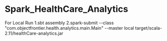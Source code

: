 # Spark_HealthCare_Analytics

For Local Run
1.sbt assembly
2.spark-submit --class "com.objectfrontier.health.analytics.main.Main" --master local target/scala-2.11/healthCare-analytics.jar
